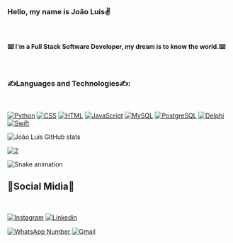 ### Hello, my name is João Luis✌️

<br>

#### ⌨️ I'm a Full Stack Software Developer, my dream is to know the world.⌨️

<br>

### ✍️Languages and Technologies✍️: 

<br>

[![Python](https://img.shields.io/badge/Python-3776AB?style=for-the-badge&logo=python&logoColor=white)](https://www.python.org/)
[![CSS](https://img.shields.io/badge/CSS3-1572B6?style=for-the-badge&logo=css3&logoColor=white)](https://www.w3schools.com/css/)
[![HTML](https://img.shields.io/badge/HTML5-E34F26?style=for-the-badge&logo=html5&logoColor=white)](https://pt.wikipedia.org/wiki/HTML5)
[![JavaScript](https://img.shields.io/badge/-JavaScript-black?logo=javascript&style=for-the-badge&logoWidth=20)](https://developer.mozilla.org/pt-BR/docs/Web/JavaScript)
[![MySQL](https://img.shields.io/badge/MySQL-00000F?style=for-the-badge&logo=mysql&logoColor=white)](https://www.mysql.com/)
[![PostgreSQL](https://img.shields.io/badge/PostgreSQL-316192?style=for-the-badge&logo=postgresql&logoColor=white)](https://www.postgresql.org/)
[![Delphi](https://img.shields.io/badge/-Delphi-CA4245?logo=delphi&style=for-the-badge&logoWidth=20)](https://www.embarcadero.com/br/products/delphi)
[![Swift](https://img.shields.io/badge/-Swift-white?logo=swift&style=for-the-badge&logoWidth=20)](https://www.apple.com/br/swift/)

![João Luís GitHub stats](https://github-readme-stats.vercel.app/api?username=JoaoLuis45&show_icons=true&theme=merko)

[![2](https://github-readme-stats.vercel.app/api/top-langs/?username=JoaoLuis45&theme=dracula&exclude_repo=github-readme-stats,anuraghazra.github.io)](https://github.com/JoaoLuis45/github-readme-stats)

![Snake animation](https://github.com/DanielAretakis/DanielAretakis/blob/output/github-contribution-grid-snake.svg)
## 📱Social Midia📱

<br>

[![Instagram](https://img.shields.io/badge/Instagram-E4405F?style=for-the-badge&logo=instagram&logoColor=white)](https://www.instagram.com/joaoluis_ramos/)
[![Linkedin](https://img.shields.io/badge/LinkedIn-0077B5?style=for-the-badge&logo=linkedin&logoColor=white)](https://www.linkedin.com/in/jo%C3%A3o-lu%C3%ADs-427486208/)
<div style="display: inline_block">
    <abbr title="(81)9 9794-7843"><img align="center" alt="WhatsApp Number" src="https://img.shields.io/badge/WhatsApp-25D366?style=for-the-badge&logo=whatsapp&logoColor=white">
    </abbr>
    <abbr title="joaoluisramos45@gmail.com"><img align="center" alt="Gmail" src="https://img.shields.io/badge/Gmail-D14836?style=for-the-badge&logo=gmail&logoColor=white">
    </abbr>
</div>
